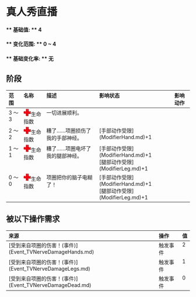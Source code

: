 # 真人秀直播  
#### ** 基础值: ** 4   
#### ** 变化范围: ** 0 ~ 4  
#### ** 基础变化率: ** 无   
## 阶段  
<table class="table table-bordered"><thead><tr ><th  style="text-align:left;vertical-align:top;" >范围</th><th  style="text-align:left;vertical-align:top;" >名称</th><th  style="text-align:left;vertical-align:top;" >描述</th><th  style="text-align:left;vertical-align:top;" >影响状态</th><th  style="text-align:left;vertical-align:top;" >影响动作</th></tr></thead><tr ><td  style="text-align:left;vertical-align:top;" >3 ～ 3</td><td  style="text-align:left;vertical-align:top;" ><div style="width:20px;display:inline-block;text-align:center"><img decoding="async" src="Sprite/Health.png" href="a.md" style="max-width:20px;max-height:20px;"></div>生命指数</td><td  style="text-align:left;vertical-align:top;" >一切进展顺利。</td><td  style="text-align:left;vertical-align:top;" ></td><td  style="text-align:left;vertical-align:top;" ></td></tr><tr ><td  style="text-align:left;vertical-align:top;" >2 ～ 2</td><td  style="text-align:left;vertical-align:top;" ><div style="width:20px;display:inline-block;text-align:center"><img decoding="async" src="Sprite/Health.png" href="a.md" style="max-width:20px;max-height:20px;"></div>生命指数</td><td  style="text-align:left;vertical-align:top;" >糟了……项圈损伤了我的手部神经。</td><td  style="text-align:left;vertical-align:top;" >[手部动作受限](ModifierHand.md)+1</td><td  style="text-align:left;vertical-align:top;" ></td></tr><tr ><td  style="text-align:left;vertical-align:top;" >1 ～ 1</td><td  style="text-align:left;vertical-align:top;" ><div style="width:20px;display:inline-block;text-align:center"><img decoding="async" src="Sprite/Health.png" href="a.md" style="max-width:20px;max-height:20px;"></div>生命指数</td><td  style="text-align:left;vertical-align:top;" >糟了……项圈电坏了我的腿部神经。</td><td  style="text-align:left;vertical-align:top;" >[手部动作受限](ModifierHand.md)+1<br>[腿部动作受限](ModifierLeg.md)+1</td><td  style="text-align:left;vertical-align:top;" ></td></tr><tr ><td  style="text-align:left;vertical-align:top;" >0 ～ 0</td><td  style="text-align:left;vertical-align:top;" ><div style="width:20px;display:inline-block;text-align:center"><img decoding="async" src="Sprite/Health.png" href="a.md" style="max-width:20px;max-height:20px;"></div>生命指数</td><td  style="text-align:left;vertical-align:top;" >项圈把你的脑子电糊了！</td><td  style="text-align:left;vertical-align:top;" >[手部动作受限](ModifierHand.md)+1<br>[腿部动作受限](ModifierLeg.md)+1</td><td  style="text-align:left;vertical-align:top;" ></td></tr></tbody></table>  
  
## 被以下操作需求  
<table class="table table-bordered"><thead><tr ><th  style="text-align:left;vertical-align:top;" >来源</th><th  style="text-align:left;vertical-align:top;" >操作</th><th  style="text-align:left;vertical-align:top;" >值</th></tr></thead><tr ><td  style="text-align:left;vertical-align:top;" >[受到来自项圈的伤害！(事件)](Event_TVNerveDamageHands.md)</td><td  style="text-align:left;vertical-align:top;" >触发事件</td><td  style="text-align:left;vertical-align:top;" >2</td></tr><tr ><td  style="text-align:left;vertical-align:top;" >[受到来自项圈的伤害！(事件)](Event_TVNerveDamageLegs.md)</td><td  style="text-align:left;vertical-align:top;" >触发事件</td><td  style="text-align:left;vertical-align:top;" >1</td></tr><tr ><td  style="text-align:left;vertical-align:top;" >[受到来自项圈的伤害！(事件)](Event_TVNerveDamageDead.md)</td><td  style="text-align:left;vertical-align:top;" >触发事件</td><td  style="text-align:left;vertical-align:top;" >0</td></tr></tbody></table>  
  


<script>document.title="真人秀直播 - 卡牌生存百科 Card Survival Wiki";</script>